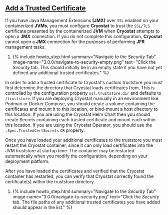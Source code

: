 ## [Add a Trusted Certificate](#add-a-trusted-certificate)
If you have Java Management Extensions **(JMX)** over `SSL` enabled on your containerized **JVMs**, you must configure **Cryostat** to trust the `SSL/TLS` certificate presented by the containerized **JVM** when **Cryostat** attempts to open a **JMX** connection. If you do not complete this configuration, **Cryostat** cannot open a **JMX** connection for the purposes of performing **JFR** management tasks.

<ol>
    <li>
        {% include howto_step.html
          summary="Navigate to the <i>Security</i> Tab"
          image-name="3.0.0/navigate-to-security-empty.png"
          text="Click the <i>Security</i> tab. This should initially be in an empty state if you have not yet defined any additional trusted certificates."
        %}
    </li>
</ol>

In order to add a trusted certificate to Cryostat's custom truststore you must first determine the directory that Cryostat loads certificates from.
This is controlled by the configuration property `ssl.truststore.dir` and defaults to `/truststore`. If you are deploying Cryostat manually in an
environment like Podman or Docker Compose, you should create a volume containing the certificates and mount it to this location, or bind-mount a host
directory to this location. If you are using the Cryostat Helm Chart then you should create Secrets containing each trusted certificate and mount
each within this location. If you are using the Cryostat Operator, you should use the `.Spec.TrustedCertSecrets` `CR` property.

Once you have loaded your additional certificates to the truststore you must restart the Cryostat container, since it can only load certificates
into the JVM truststore at startup time. The container may be restarted automatically when you modify the configuration, depending on your deployment
platform.

After you have loaded the certificates and verified that the Cryostat container has restarted, you can verify that Cryostat correctly found the
certificate(s) within the truststore directory.

<ol>
    <li>
        {% include howto_step.html
          summary="Navigate to the <i>Security</i> Tab"
          image-name="3.0.0/navigate-to-security.png"
          text="Click the <i>Security</i> tab. The file paths of any additional trusted certificates you have added should appear in the list."
        %}
    </li>
</ol>
